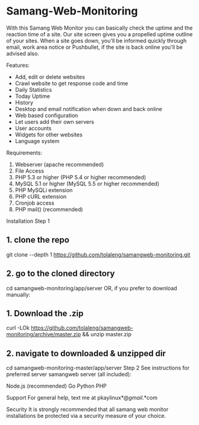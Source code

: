 # Samang-Web-Monitoring
With this Samang Web Monitor you can basically check the uptime and the reaction time of a site.  Our site screen gives you a propelled uptime outline of your sites.  When a site goes down, you'll be informed quickly through email, work area notice or Pushbullet, if the site is back online you'll be advised also.

Features:
- Add, edit or delete websites
- Crawl website to get response code and time
- Daily Statistics
- Today Uptime
- History
- Desktop and email notification when down and back online
- Web based configuration
- Let users add their own servers
- User accounts
- Widgets for other websites
- Language system

Requirements:
1. Webserver (apache recommended)
2. File Access
3. PHP 5.3 or higher (PHP 5.4 or higher recommended)
4. MySQL 5.1 or higher (MySQL 5.5 or higher recommended)
5. PHP MySQLi extension
6. PHP cURL extension
7. Cronjob access
8. PHP mail() (recommended)

Installation
Step 1
## 1. clone the repo
git clone --depth 1 https://github.com/tolaleng/samangweb-monitoring.git

## 2. go to the cloned directory
cd samangweb-monitoring/app/server
OR, if you prefer to download manually:

## 1. Download the .zip
curl -LOk https://github.com/tolaleng/samangweb-monitoring/archive/master.zip && unzip master.zip

## 2. navigate to downloaded & unzipped dir
cd samangweb-monitoring-master/app/server
Step 2
See instructions for preferred server samangweb server (all included):

Node.js (recommended)
Go
Python
PHP

Support
For general help, text me at pkaylinux*@*gmail*.*com

Security
It is strongly recommended that all samang web monitor installations be protected via a security measure of your choice.

